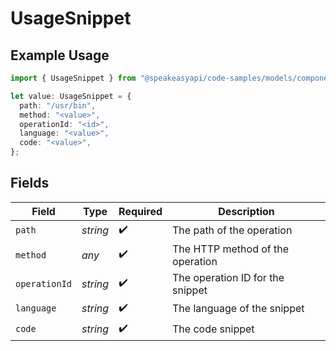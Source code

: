 # UsageSnippet

## Example Usage

```typescript
import { UsageSnippet } from "@speakeasyapi/code-samples/models/components";

let value: UsageSnippet = {
  path: "/usr/bin",
  method: "<value>",
  operationId: "<id>",
  language: "<value>",
  code: "<value>",
};
```

## Fields

| Field                            | Type                             | Required                         | Description                      |
| -------------------------------- | -------------------------------- | -------------------------------- | -------------------------------- |
| `path`                           | *string*                         | :heavy_check_mark:               | The path of the operation        |
| `method`                         | *any*                            | :heavy_check_mark:               | The HTTP method of the operation |
| `operationId`                    | *string*                         | :heavy_check_mark:               | The operation ID for the snippet |
| `language`                       | *string*                         | :heavy_check_mark:               | The language of the snippet      |
| `code`                           | *string*                         | :heavy_check_mark:               | The code snippet                 |